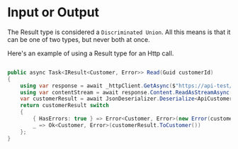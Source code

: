 # Input or Output

The Result type is considered a `Discriminated Union`. All this means is that it can be one of two types, but never both at once.

Here's an example of using a Result type for an Http call.

```csharp

public async Task<IResult<Customer, Error>> Read(Guid customerId)
{
    using var response = await _httpClient.GetAsync($"https://api-test/api/1/customers/{customerId}");
    using var contentStream = await response.Content.ReadAsStreamAsync();
    var customerResult = await JsonDeserializer.Deserialize<ApiCustomerResult>(contentStream, _jsonOptions);
    return customerResult switch
    {
        { HasErrors: true } => Error<Customer, Error>(new Error(customerResult.Message)),
        _ => Ok<Customer, Error>(customerResult.ToCustomer())
    };
}
```
